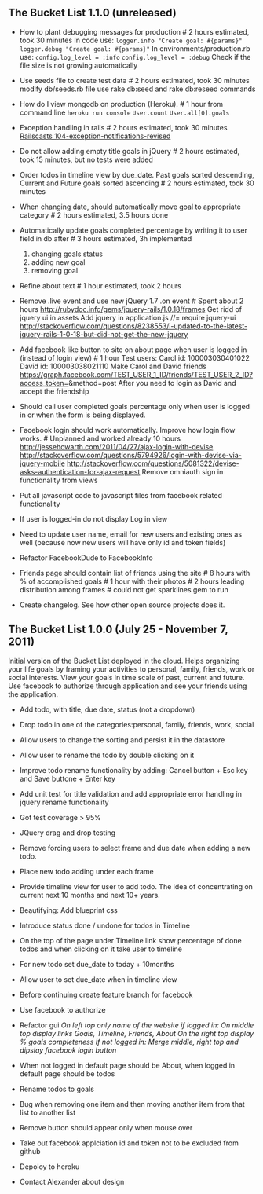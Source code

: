 ## The Bucket List 1.1.0 (unreleased) ##

*   How to plant debugging messages for production # 2 hours estimated, took 30 minutes 
    In code use:
    `logger.info "Create goal: #{params}"`
    `logger.debug "Create goal: #{params}"`
    In environments/production.rb use:
    `config.log_level = :info`
    `config.log_level = :debug`
    Check if the file size is not growing automatically

*   Use seeds file to create test data # 2 hours estimated, took 30 minutes
    modify db/seeds.rb file
    use rake db:seed and rake db:reseed commands

*   How do I view mongodb on production (Heroku). # 1 hour
    from command line
    `heroku run console`
    `User.count`
    `User.all[0].goals`

*   Exception handling in rails # 2 hours estimated, took 30 minutes
    [Railscasts 104-exception-notifications-revised](http://railscasts.com/episodes/104-exception-notifications-revised)

*   Do not allow adding empty title goals in jQuery # 2 hours estimated, took 15 minutes, but no tests were added

*   Order todos in timeline view by due_date. Past goals sorted descending, Current and Future goals sorted ascending # 2 hours estimated, took 30 minutes

*   When changing date, should automatically move goal to appropriate category # 2 hours estimated, 3.5 hours done

*   Automatically update goals completed percentage by writing it to user field in db after # 3 hours estimated, 3h implemented
    1. changing goals status 
    2. adding new goal 
    3. removing goal 

*   Refine about text # 1 hour estimated, took 2 hours

*   Remove .live event and use new jQuery 1.7 .on event # Spent about 2 hours
    http://rubydoc.info/gems/jquery-rails/1.0.18/frames
    Get ridd of jquery ui in assets
    Add jquery in application.js
    //= require jquery-ui
    http://stackoverflow.com/questions/8238553/i-updated-to-the-latest-jquery-rails-1-0-18-but-did-not-get-the-new-jquery

*   Add facebook like button to site on about page when user is logged in (instead of login view) # 1 hour
    Test users:
    Carol id: 100003030401022
    David id: 100003038021110
    Make Carol and David friends
    https://graph.facebook.com/TEST_USER_1_ID/friends/TEST_USER_2_ID?access_token=<get carrols acces token>&method=post
    After you need to login as David and accept the friendship
    
*   Should call user completed goals percentage only when user is logged in or when the form is being displayed. 

*   Facebook login should work automatically. Improve how login flow works. # Unplanned and worked already 10 hours
    http://jessehowarth.com/2011/04/27/ajax-login-with-devise
    http://stackoverflow.com/questions/5794926/login-with-devise-via-jquery-mobile
    http://stackoverflow.com/questions/5081322/devise-asks-authentication-for-ajax-request
    Remove omniauth sign in functionality from views

*   Put all javascript code to javascript files from facebook related functionality

*   If user is logged-in do not display Log in view

*   Need to update user name, email for new users and existing ones as well (because now new users will have only id and token fields)

*   Refactor FacebookDude to FacebookInfo

*   Friends page should contain list of friends using the site # 8 hours
    with % of accomplished goals # 1 hour
    with their photos # 2 hours
    leading distribution among frames # could not get sparklines gem to run

*   Create changelog. See how other open source projects does it.

## The Bucket List 1.0.0  (July 25 - November 7, 2011) ##

Initial version of the Bucket List deployed in the cloud.
Helps organizing your life goals by framing your activities to personal, family, friends, work or social interests.
View your goals in time scale of past, current and future.
Use facebook to authorize through application and see your friends using the application.

*   Add todo, with title, due date, status (not a dropdown)

*   Drop todo in one of the categories:personal, family, friends, work, social 

*   Allow users to change the sorting and persist it in the datastore

*   Allow user to rename the todo by double clicking on it

*   Improve todo rename functionality by adding: Cancel button + Esc key and Save buttone + Enter key

*   Add unit test for title validation and add appropriate error handling in jquery rename functionality

*   Got test coverage > 95%

*   JQuery drag and drop testing 

*   Remove forcing users to select frame and due date when adding a new todo.

*   Place new todo adding under each frame

*   Provide timeline view for user to add todo. The idea of concentrating on current next 10 months and next 10+ years.

*   Beautifying: Add blueprint css

*   Introduce status done / undone for todos in Timeline 

*   On the top of the page under Timeline link show percentage of done todos and when clicking on it take user to timeline

*   For new todo set due_date to today + 10months

*   Allow user to set due_date when in timeline view 

*   Before continuing create feature branch for facebook

*   Use facebook to authorize

*   Refactor gui 
    *On left top only name of the website if logged in:*
    *On middle top display links Goals, Timeline, Friends, About*
    *On the right top display % goals completeness*
    *If not logged in:*
    *Merge middle, right top and dipslay facebook login button*

*   When not logged in default page should be About, when logged in default page should be todos

*   Rename todos to goals

*   Bug when removing one item and then moving another item from that list to another list

*   Remove button should appear only when mouse over

*   Take out facebook applciation id and token not to be excluded from github

*   Depoloy to heroku

*   Contact Alexander about design

